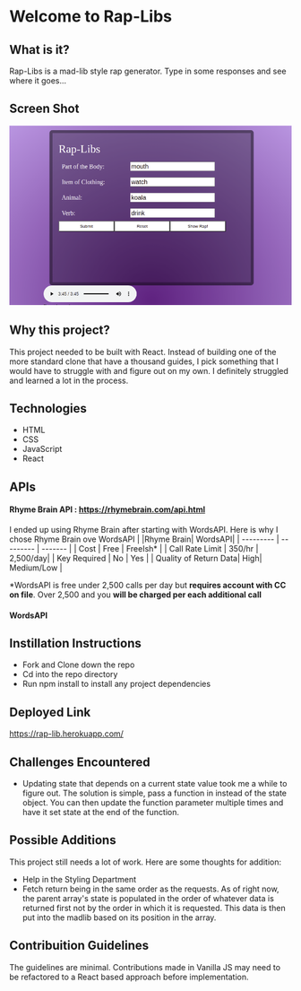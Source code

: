 # Welcome to Rap-Libs
## What is it?

Rap-Libs is a mad-lib style rap generator. Type in some responses and see where it goes...

## Screen Shot

![](images/screenshot.png)

## Why this project?

This project needed to be built with React. Instead of building one of the more standard clone that have a thousand guides, I pick something that I would have to struggle with and figure out on my own. I definitely struggled and learned a lot in the process.

## Technologies 
- HTML
- CSS
- JavaScript
- React

## APIs
#### Rhyme Brain API : https://rhymebrain.com/api.html
I ended up using Rhyme Brain after starting with WordsAPI. Here is why I chose Rhyme Brain ove WordsAPI
|           |Rhyme Brain| WordsAPI|
| --------- | --------- | ------- |
|  Cost     |  Free     | FreeIsh* |
|  Call Rate Limit    |  350/hr   | 2,500/day|
|  Key Required | No | Yes |
| Quality of Return Data| High| Medium/Low |


*WordsAPI is free under 2,500 calls per day but **requires account with CC on file**. Over 2,500 and you **will be charged per each additional call**
#### WordsAPI

## Instillation Instructions
- Fork and Clone down the repo
- Cd into the repo directory
- Run npm install to install any project dependencies 

## Deployed Link
https://rap-lib.herokuapp.com/

## Challenges Encountered
- Updating state that depends on a current state value took me a while to figure out. The solution is simple, pass a function in instead of the state object. You can then update the function parameter multiple times and have it set state at the end of the function.



## Possible Additions
This project still needs a lot of work. Here are some thoughts for addition:
- Help in the Styling Department
- Fetch return being in the same order as the requests. As of right now, the parent array's state is populated in the order of whatever data is returned first not by the order in which it is requested. This data is then put into the madlib based on its position in the array.

## Contribuition Guidelines 
The guidelines are minimal. Contributions made in Vanilla JS may need to be refactored to a React based approach before implementation.
